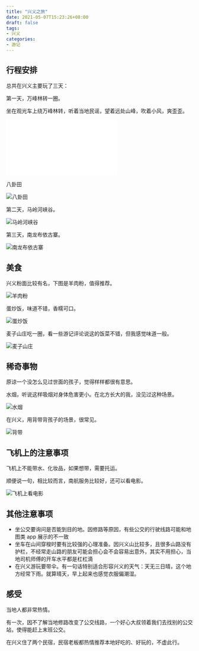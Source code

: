```yaml
---
title: "兴义之旅"
date: 2021-05-07T15:23:26+08:00
draft: false
tags:
- 兴义
categories:
- 游记
---
```

## 行程安排
总共在兴义主要玩了三天：

第一天，万峰林转一圈。

坐在观光车上绕万峰林转，听着当地民谣，望着远处山峰，吹着小风，爽歪歪。

<iframe src="//player.bilibili.com/player.html?aid=418120435&bvid=BV1LV411j7jb&cid=337855822&page=1" scrolling="no" border="0" frameborder="no" framespacing="0" allowfullscreen="true"> </iframe>

八卦田

![八卦田](https://raw.githubusercontent.com/jayleemantou/blog-images/master/2021-05-13-UNADJUSTEDNONRAW_thumb_346.jpg)



第二天，马岭河峡谷。

![马岭河峡谷](https://raw.githubusercontent.com/jayleemantou/blog-images/master/2021-05-13-UNADJUSTEDNONRAW_thumb_388.jpg)

第三天，南龙布依古寨。

![南龙布依古寨](https://raw.githubusercontent.com/jayleemantou/blog-images/master/2021-05-13-UNADJUSTEDNONRAW_thumb_3a6.jpg)

## 美食
兴义粉面比较有名，下图是羊肉粉，值得推荐。

![羊肉粉](https://raw.githubusercontent.com/jayleemantou/blog-images/master/2021-05-12-UNADJUSTEDNONRAW_thumb_36f.jpg)

蛋炒饭，味道不错，香糯可口。

![蛋炒饭](https://raw.githubusercontent.com/jayleemantou/blog-images/master/2021-05-12-UNADJUSTEDNONRAW_thumb_33e.jpg)

麦子山庄吃一圈，看一些游记评论说这的饭菜不错，但我感觉味道一般。

![麦子山庄](https://raw.githubusercontent.com/jayleemantou/blog-images/master/2021-05-13-UNADJUSTEDNONRAW_thumb_369.jpg)
## 稀奇事物
原谅一个没怎么见过世面的孩子，觉得样样都很有意思。

水烟，听说这样吸烟对身体危害更小。在北方长大的我，没见过这种场景。

![水烟](https://raw.githubusercontent.com/jayleemantou/blog-images/master/2021-05-16-水烟.jpg)

在兴义，用背带背孩子的场景，很常见。

![背带](https://raw.githubusercontent.com/jayleemantou/blog-images/master/2021-05-12-UNADJUSTEDNONRAW_thumb_35a.jpg)
## 飞机上的注意事项
飞机上不能带水、化妆品，如果想带，需要托运。

顺便说一句，相比较而言，南航服务比较好，还可以看电影。

![飞机上看电影](https://raw.githubusercontent.com/jayleemantou/blog-images/master/2021-05-12-UNADJUSTEDNONRAW_thumb_3b6.jpg)
## 其他注意事项
* 坐公交要询问是否能到目的地。因修路等原因，有些公交的行驶线路可能和地图类 app 展示的不一致
* 坐车在山间穿梭时要有比较强的心理准备。因兴义山比较多，且很多山路没有护栏，不经常走山路的朋友可能会担心会不会容易出意外，其实不用担心，当地司机师傅的开车水平都是杠杠滴
* 在兴义游玩要带伞。有一句话特别适合形容兴义的天气：天无三日晴，这个地方经常下雨。就算晴天，早上起来也感觉衣服偏潮湿。
## 感受
当地人都非常热情。

有一次，因不了解当地修路改变了公交线路，一个好心大叔领着我们去找别的公交站，使得能赶上末班公交。

在兴义住了两个民宿，民宿老板都热情推荐本地好吃的、好玩的，不虚此行。
